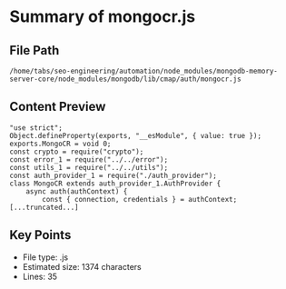 # Summary of mongocr.js
  
## File Path
`/home/tabs/seo-engineering/automation/node_modules/mongodb-memory-server-core/node_modules/mongodb/lib/cmap/auth/mongocr.js`

## Content Preview
```
"use strict";
Object.defineProperty(exports, "__esModule", { value: true });
exports.MongoCR = void 0;
const crypto = require("crypto");
const error_1 = require("../../error");
const utils_1 = require("../../utils");
const auth_provider_1 = require("./auth_provider");
class MongoCR extends auth_provider_1.AuthProvider {
    async auth(authContext) {
        const { connection, credentials } = authContext;
[...truncated...]
```

## Key Points
- File type: .js
- Estimated size: 1374 characters
- Lines: 35
